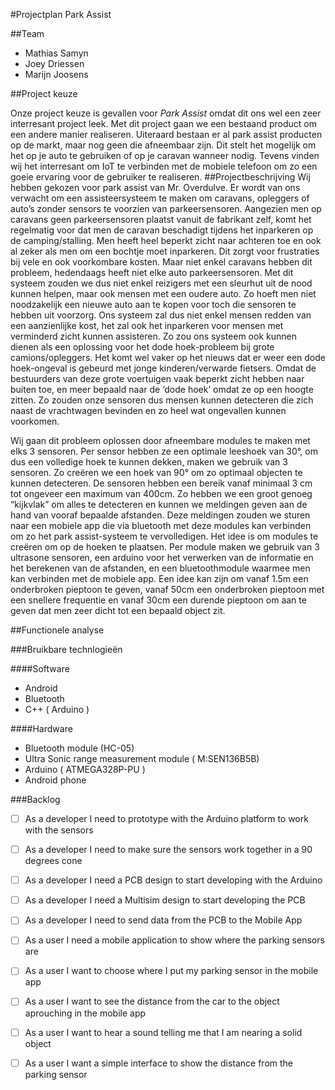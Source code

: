 #Projectplan Park Assist

##Team 
- Mathias Samyn
- Joey Driessen
- Marijn Joosens

##Project keuze 

Onze project keuze is gevallen voor *Park Assist* omdat dit ons wel een zeer interresant project leek. 
Met dit project gaan we een bestaand product om een andere manier realiseren. Uiteraard bestaan er al park assist producten op de markt, maar nog geen die afneembaar zijn. Dit stelt het mogelijk om het op je auto te gebruiken of op je caravan wanneer nodig. Tevens vinden wij het interresant om IoT te verbinden met de mobiele telefoon om zo een goeie ervaring voor de gebruiker te realiseren.
##Projectbeschrijving
Wij hebben gekozen voor park assist van Mr. Overdulve. Er wordt van ons verwacht om een assisteersysteem te maken om caravans, opleggers of auto’s zonder sensors te voorzien van parkeersensoren. 
Aangezien men op caravans geen parkeersensoren plaatst vanuit de fabrikant zelf, komt het regelmatig voor dat men de caravan beschadigt tijdens het inparkeren op de camping/stalling. Men heeft heel beperkt zicht naar achteren toe en ook al zeker als men om een bochtje moet inparkeren. Dit zorgt voor frustraties bij vele en ook voorkombare kosten.
Maar niet enkel caravans hebben dit probleem, hedendaags heeft niet elke auto parkeersensoren. Met dit systeem zouden we dus niet enkel reizigers met een sleurhut uit de nood kunnen helpen, maar ook mensen met een oudere auto. Zo hoeft men niet noodzakelijk een nieuwe auto aan te kopen voor toch die sensoren te hebben uit voorzorg. Ons systeem zal dus niet enkel mensen redden van een aanzienlijke kost, het zal ook het inparkeren voor mensen met verminderd zicht kunnen assisteren. 
Zo zou ons systeem ook kunnen dienen als een oplossing voor het dode hoek-probleem bij grote camions/opleggers. Het komt wel vaker op het nieuws dat er weer een dode hoek-ongeval is gebeurd met jonge kinderen/verwarde fietsers.
Omdat de bestuurders van deze grote voertuigen vaak beperkt zicht hebben naar buiten toe, en meer bepaald naar de ‘dode hoek’ omdat ze op een hoogte zitten. Zo zouden onze sensoren dus mensen kunnen detecteren die zich naast de vrachtwagen bevinden en zo heel wat ongevallen kunnen voorkomen. 

Wij gaan dit probleem oplossen door afneembare modules te maken met elks 3 sensoren. Per sensor hebben ze een optimale leeshoek van 30°, om dus een volledige hoek te kunnen dekken, maken we gebruik van 3 sensoren. Zo creëren we een hoek van 90° om zo optimaal objecten te kunnen detecteren. De sensoren hebben een bereik vanaf minimaal 3 cm tot ongeveer een maximum van 400cm. Zo hebben we een groot genoeg “kijkvlak” om alles te detecteren en kunnen we meldingen geven aan de hand van vooraf bepaalde afstanden. 
Deze meldingen zouden we sturen naar een mobiele app die via bluetooth met deze modules kan verbinden om zo het park assist-systeem te vervolledigen.
Het idee is om modules te creëren om op de hoeken te plaatsen. Per module maken we gebruik van 3 ultrasone sensoren, een arduino voor het verwerken van de informatie en het berekenen van de afstanden, en een bluetoothmodule waarmee men kan verbinden met de mobiele app.
Een idee kan zijn om vanaf 1.5m een onderbroken pieptoon te geven, vanaf 50cm een onderbroken pieptoon met een snellere frequentie en vanaf 30cm een durende pieptoon om aan te geven dat men zeer dicht tot een bepaald object zit. 



##Functionele analyse

###Bruikbare technlogieën

####Software
- Android
- Bluetooth
- C++ ( Arduino )


####Hardware

- Bluetooth module (HC-05)
- Ultra Sonic range measurement module ( M:SEN136B5B)
- Arduino ( ATMEGA328P-PU )
- Android phone

###Backlog
- [ ] As a developer I need to prototype with the Arduino platform to work with the sensors
- [ ] As a developer I need to make sure the sensors work together in a 90 degrees cone
- [ ] As a developer I need a PCB design to start developing with the Arduino
- [ ] As a developer I need a Multisim design to start developing the PCB
- [ ] As a developer I need to send data from the PCB to the Mobile App

- [ ] As a user I need a mobile application to show where the parking sensors are
- [ ] As a user I want to choose where I put my parking sensor in the mobile app
- [ ] As a user I want to see the distance from the car to the object aprouching in the mobile app
- [ ] As a user I want to hear a sound telling me that I am nearing a solid object
- [ ] As a user I want a simple interface to show the distance from the parking sensor




